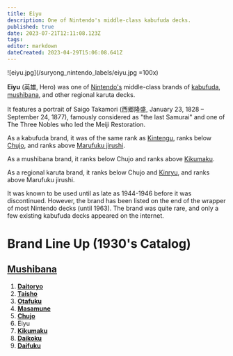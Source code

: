 ```yaml
---
title: Eiyu
description: One of Nintendo's middle-class kabufuda decks.
published: true
date: 2023-07-21T12:11:08.123Z
tags: 
editor: markdown
dateCreated: 2023-04-29T15:06:08.641Z
---
```


![eiyu.jpg](/suryong_nintendo_labels/eiyu.jpg =100x)

**Eiyu** (英雄, Hero) was one of [Nintendo's](/en/hanafuda/manufacturers/nintendo) middle-class brands of [kabufuda](/en/kabufuda), [mushibana](/en/hanafuda/patterns/mushibana), and other regional karuta decks.
  
It features a portrait of Saigo Takamori (西郷隆盛, January 23, 1828 – September 24, 1877), famously considered as "the last Samurai" and one of The Three Nobles who led the Meiji Restoration.
 
As a kabufuda brand, it was of the same rank as [Kintengu](/en/hanafuda/manufacturers/nintendo/kintengu), ranks below [Chujo](/en/hanafuda/manufacturers/nintendo/chujo), and ranks above [Marufuku jirushi](/en/hanafuda/manufacturers/nintendo/marufuku_jirushi).

As a mushibana brand, it ranks below Chujo and ranks above [Kikumaku](/en/hanafuda/manufacturers/nintendo/kikumaku).

As a regional karuta brand, it ranks below Chujo and [Kinryu](/en/hanafuda/manufacturers/nintendo/kinryu), and ranks above Marufuku jirushi.

It was known to be used until as late as 1944-1946 before it was discontinued. However, the brand has been listed on the end of the wrapper of most Nintendo decks (until 1963).  The brand was quite rare, and only a few existing kabufuda decks appeared on the internet.

# Brand Line Up (1930's Catalog)
## [Mushibana](/en/hanafuda/patterns/mushibana)
1. [**Daitoryo**](/en/hanafuda/manufacturers/nintendo/daitoryo)
2. [**Taisho**](/en/hanafuda/manufacturers/nintendo/taisho)
3. [**Otafuku**](/en/hanafuda/manufacturers/nintendo/otafuku)
4. [**Masamune**](/en/hanafuda/manufacturers/nintendo/masamune)
5. [**Chujo**](/en/hanafuda/manufacturers/nintendo/chujo)
6. Eiyu
7. [**Kikumaku**](/en/hanafuda/manufacturers/nintendo/kikumaku)
8. [**Daikoku**](/en/hanafuda/manufacturers/nintendo/daikoku)
9. [**Daifuku**](/en/hanafuda/manufacturers/nintendo/daifuku)